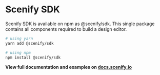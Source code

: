 # Scenify SDK

Scenify SDK is available on npm as @scenify/sdk. This single package contains all components required to build a design editor.

```sh
# using yarn
yarn add @scenify/sdk

# using npm
npm install @scenify/sdk
```

**View full documentation and examples on [docs.scenify.io](https//docs.scenify.io)**